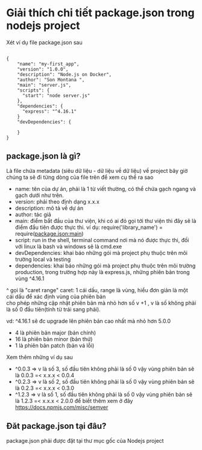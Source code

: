 # Giải thích chi tiết package.json trong nodejs project

Xét ví dụ file package.json sau 
<pre><code>
{
    "name": "my-first_app",
    "version": "1.0.0",
    "description": "Node.js on Docker",
    "author": "Son Montana <dosonphuong@gmail.com>",
    "main": "server.js",
    "scripts": {
      "start": "node server.js"
    },
    "dependencies": {
      "express": "^4.16.1"
    }
    "devDependencies": {

    }
}
</code></pre>
## package.json là gì? 
Là file chứa metadata (siêu dữ liệu - dữ liệu về dữ liệu) về project 
bây giờ chúng ta sẽ đi từng dòng của file trên để xem cụ thể ra sao
- name: tên của dự án, phải là 1 từ viết thường, có thể chứa gạch ngang và gạch dưới như trên.  
- version: phải theo định dạng x.x.x 
- description: mô tả về dự án 
- author: tác giả
- main: điểm bắt đầu của thư viện, khi có ai đó gọi tới thư viện thì đây sẽ là điểm đầu tiên được thực thi. 
    ví dụ: require('library_name') = require(<package.json:main>)
- script: run in the shell, terminal command nơi mà nó được thực thi, đối với linux là bash và windows sẽ là cmd.exe   
- devDependencies: khai báo những gói mà project phụ thuộc trên môi trường local và testing 
- dependencies: khai báo những gói mà project phụ thuộc trên môi trường production, trong trường hợp này là express.js, những phiên bản trong vùng ^4.16.1

^ gọi là "caret range" caret: 1 cái dấu, range là vùng, hiểu đơn giản là một cái dấu để xác định vùng của phiên bản   
 cho phép những cập nhật phiên bản mà nhỏ hơn số v +1 , v là số không phải là số 0 đầu tiên(tính từ trái sang phải).

 vd: ^4.16.1 sẽ đc upgrade lên phiên bản cao nhất mà nhỏ hơn 5.0.0
 - 4 là phiên bản major (bản chính)
 - 16 là phiên bản minor (bản thứ)
 - 1 là phiên bản patch (bản vá lỗi) 

Xem thêm những ví dụ sau

- ^0.0.3 => v là số 3, số đầu tiên không phải là số 0 vậy vùng phiên bản sẽ là 0.0.3 =< x.x.x < 0.0.4 
- ^0.2.3 => v là số 2, số đầu tiên không phải là số 0 vậy vùng phiên bản sẽ là 0.2.3 =< x.x.x < 0.3.0
- ^1.2.3 => v là số 1, số đầu tiên không phải là số 0 vậy vùng phiên bản sẽ là 1.2.3 =< x.x.x < 2.0.0
để biết thêm xem ở đây https://docs.npmjs.com/misc/semver


## Đăt package.json tại đâu?
package.json phải được đặt tại thư mục gốc của Nodejs project
